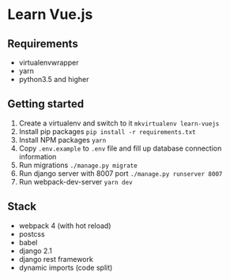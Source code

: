 # Learn Vue.js

## Requirements
- virtualenvwrapper
- yarn
- python3.5 and higher

## Getting started
1. Create a virtualenv and switch to it `mkvirtualenv learn-vuejs`
2. Install pip packages `pip install -r requirements.txt`
3. Install NPM packages `yarn`
4. Copy `.env.example` to `.env` file and fill up database connection information
5. Run migrations `./manage.py migrate`
6. Run django server with 8007 port `./manage.py runserver 8007`
7. Run webpack-dev-server `yarn dev`



## Stack
- webpack 4 (with hot reload)
- postcss
- babel
- django 2.1
- django rest framework
- dynamic imports (code split)
